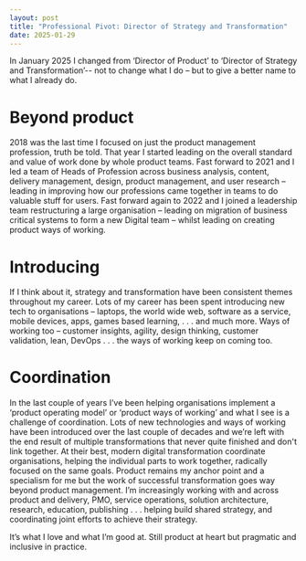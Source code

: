 ```yaml
---
layout: post
title: "Professional Pivot: Director of Strategy and Transformation"
date: 2025-01-29
---
```


In January 2025 I changed from ‘Director of Product’ to ‘Director of Strategy and Transformation’-- not to change what I do – but to give a better name to what I already do.

# Beyond product

2018 was the last time I focused on just the product management profession, truth be told. That year I started leading on the overall standard and value of work done by whole product teams. Fast forward to 2021 and I led a team of Heads of Profession across business analysis, content, delivery management, design, product management, and user research – leading in improving how our professions came together in teams to do valuable stuff for users. Fast forward again to 2022 and I joined a leadership team restructuring a large organisation – leading on migration of business critical systems to form a new Digital team – whilst leading on creating product ways of working. 

# Introducing

If I think about it, strategy and transformation have been consistent themes throughout my career. Lots of my career has been spent introducing new tech to organisations – laptops, the world wide web, software as a service, mobile devices, apps, games based learning, . . . and much more. Ways of working too – customer insights, agility, design thinking, customer validation, lean, DevOps . . . the ways of working keep on coming too.

# Coordination

In the last couple of years I’ve been helping organisations implement a ‘product operating model’ or ‘product ways of working’ and what I see is a challenge of coordination. Lots of new technologies and ways of working have been introduced over the last couple of decades and we’re left with the end result of multiple transformations that never quite finished and don't link together. At their best, modern digital transformation coordinate organisations, helping the individual parts to work together, radically focused on the same goals. Product remains my anchor point and a specialism for me but the work of successful transformation goes way beyond product management. I’m increasingly working with and across product and delivery, PMO, service operations, solution architecture, research, education, publishing . . . helping build shared strategy, and coordinating joint efforts to achieve their strategy.

It’s what I love and what I’m good at. Still product at heart but pragmatic and inclusive in practice.

